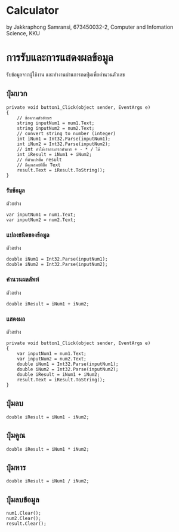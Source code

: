 # Calculator

by Jakkraphong Samransi, 673450032-2, Computer and Infomation Science, KKU

# การรับและการแสดงผลข้อมูล

รับข้อมูลจากผู้ใช้งาน และทำงานผ่านการกดปุ่มเพื่อคำนวนตัวเลข

## ปุ่มบวก

```
private void button1_Click(object sender, EventArgs e)
{
    // ข้อความตัวอักษร
    string inputNum1 = num1.Text;
    string inputNum2 = num2.Text;
    // convert string to number (integer)
    int iNum1 = Int32.Parse(inputNum1);
    int iNum2 = Int32.Parse(inputNum2);
    // int ทำให้เราสามารถทำการ + - * / ได้
    int iResult = iNum1 + iNum2;
    // ที่ตัวแปรชื่อ result
    // มีคุณสมบัติชื่อ Text
    result.Text = iResult.ToString();
}
```

### รับข้อมูล

ตัวอย่าง

```
var inputNum1 = num1.Text;
var inputNum2 = num2.Text;
```

### แปลงชนิดของข้อมูล

ตัวอย่าง

```
double iNum1 = Int32.Parse(inputNum1);
double iNum2 = Int32.Parse(inputNum2);
```

### คำนวนผลลัพท์

ตัวอย่าง

```
double iResult = iNum1 + iNum2;
```

### แสดงผล

ตัวอย่าง

```
private void button1_Click(object sender, EventArgs e)
{
    var inputNum1 = num1.Text;
    var inputNum2 = num2.Text;
    double iNum1 = Int32.Parse(inputNum1);
    double iNum2 = Int32.Parse(inputNum2);
    double iResult = iNum1 + iNum2;
    result.Text = iResult.ToString();
}
```

## ปุ่มลบ
```
double iResult = iNum1 - iNum2;
```

## ปุ่มคูณ
```
double iResult = iNum1 * iNum2;
```

## ปุ่มหาร
```
double iResult = iNum1 / iNum2;
```
## ปุ่มลบข้อมูล
```
num1.Clear();
num2.Clear();
result.Clear();
```
